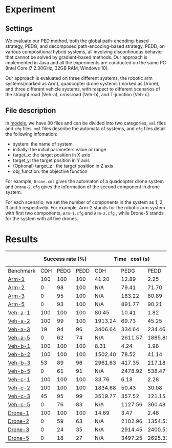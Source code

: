 # Experiment

## Settings

We evaluate our PED method, both the global path-encoding-based strategy, PEDG, and decomposed path-encoding-based strategy, PEDD, on various compositional hybrid systems, all involving discontinuous behavior that cannot be solved by gradient-based methods. Our approach is implemented in Java and all the experiments are conducted on the same PC (Intel Core i7 2.30GHz, 32GB RAM, Windows 10).

Our approach is evaluated on three different systems, the robotic arm systems(marked as Arm), quadcopter drone systems (marked as Drone), and three different vehicle systems, with respect to different scenarios of the straight road (Veh-a), crossroad (Veh-b), and T-junction (Veh-c). 

## File description
In [models](../models/models.zip), we have 30 files and can be divided into two categories, ```xml``` files and ```cfg``` files.  ```xml``` files describe the automata of systems, and ```cfg``` files detail the following infomation:

<ul>
<li>system: the name of system</li>
<li>initially: the initial parameters value or range</li>
<li>target_x: the target position in X axis</li>
<li>target_y: the target position in Y axis</li>
<li>(Optional) target_z : the target position in Z axis</li>
<li>obj_function: the objective function</li>
</ul>

For example, ```Drone.xml``` gives the automaton of a quadcopter drone system and ```Drone-2.cfg``` gives the information of the second component in drone system.

For each scenario, we set the number of components in the system as $1$, $2$, $3$ and $5$ respectively. For example, Arm-2 stands for the robotic arm system with first two components, ```Arm-1.cfg``` and ```Arm-2.cfg``` , while Drone-5 stands for the system with all five drones.

# Results

<table class="tg">
<thead>
  <tr>
    <th class="tg-9wq8">　</th>
    <th class="tg-9wq8" colspan="3">Success rate (%)</th>
    <th class="tg-9wq8" colspan="3">Time&nbsp;&nbsp;&nbsp;cost (s)</th>
    <th class="tg-c3ow" colspan="2">Memory cost (MB)</th>
    <th class="tg-9wq8" colspan="2">Simulation&nbsp;&nbsp;&nbsp;rounds</th>
    <th class="tg-9wq8" colspan="3">Optimization&nbsp;&nbsp;&nbsp;value</th>
  </tr>
</thead>
<tbody>
  <tr>
    <td class="tg-9wq8">Benchmark</td>
    <td class="tg-9wq8">CDH</td>
    <td class="tg-9wq8">PEDG </td>
    <td class="tg-9wq8">PEDD</td>
    <td class="tg-9wq8">CDH</td>
    <td class="tg-9wq8">PEDG</td>
    <td class="tg-9wq8">PEDD</td>
    <td class="tg-9wq8">PEDG</td>
    <td class="tg-9wq8">PEDD</td>
    <td class="tg-9wq8">PEDG</td>
    <td class="tg-9wq8">PEDD</td>
    <td class="tg-9wq8">CDH</td>
    <td class="tg-9wq8">PEDG</td>
    <td class="tg-9wq8">PEDD</td>
  </tr>
  <tr>
    <td class="tg-9wq8"><a href="../models/Arm-1.zip">Arm-1</td>
    <td class="tg-uzvj">100 </td>
    <td class="tg-uzvj">100 </td>
    <td class="tg-uzvj">100 </td>
    <td class="tg-9wq8">41.20 </td>
    <td class="tg-9wq8">12.89 </td>
    <td class="tg-uzvj">2.25 </td>
    <td class="tg-9wq8">371.55 </td>
    <td class="tg-uzvj">347.44 </td>
    <td class="tg-9wq8">819.53 </td>
    <td class="tg-uzvj">420.12 </td>
    <td class="tg-9wq8">-9999.1 </td>
    <td class="tg-9wq8">-9997.4 </td>
    <td class="tg-9wq8">-9996.3 </td>
  </tr>
  <tr>
    <td class="tg-9wq8"><a href="../models/Arm-2.zip">Arm-2</td>
    <td class="tg-9wq8">0 </td>
    <td class="tg-9wq8">98 </td>
    <td class="tg-uzvj">100 </td>
    <td class="tg-9wq8">N/A</td>
    <td class="tg-9wq8">79.41 </td>
    <td class="tg-uzvj">71.70 </td>
    <td class="tg-9wq8">389.64 </td>
    <td class="tg-uzvj">367.22 </td>
    <td class="tg-uzvj">15315.36 </td>
    <td class="tg-9wq8">15761.64 </td>
    <td class="tg-9wq8">N/A</td>
    <td class="tg-9wq8">-19991.2 </td>
    <td class="tg-9wq8">-19989.6 </td>
  </tr>
  <tr>
    <td class="tg-9wq8"><a href="../models/Arm-3.zip">Arm-3</td>
    <td class="tg-9wq8">0 </td>
    <td class="tg-9wq8">95 </td>
    <td class="tg-uzvj">100 </td>
    <td class="tg-9wq8">N/A</td>
    <td class="tg-9wq8">183.22 </td>
    <td class="tg-uzvj">80.89 </td>
    <td class="tg-9wq8">414.21 </td>
    <td class="tg-uzvj">396.15 </td>
    <td class="tg-9wq8">26747.39 </td>
    <td class="tg-uzvj">16392.65 </td>
    <td class="tg-9wq8">N/A</td>
    <td class="tg-9wq8">-29977.2 </td>
    <td class="tg-9wq8">-29990.9 </td>
  </tr>
  <tr>
    <td class="tg-9wq8"><a href="../models/Arm-5.zip">Arm-5</td>
    <td class="tg-9wq8">0 </td>
    <td class="tg-9wq8">93 </td>
    <td class="tg-uzvj">100 </td>
    <td class="tg-9wq8">N/A</td>
    <td class="tg-9wq8">891.77 </td>
    <td class="tg-uzvj">90.21 </td>
    <td class="tg-9wq8">679.36 </td>
    <td class="tg-uzvj">453.68 </td>
    <td class="tg-9wq8">35479.47 </td>
    <td class="tg-uzvj">19203.20 </td>
    <td class="tg-9wq8">N/A</td>
    <td class="tg-9wq8">-49985.6 </td>
    <td class="tg-9wq8">-49989.6 </td>
  </tr>
  <tr>
    <td class="tg-9wq8"><a href="../models/Veh-a-1.zip">Veh-a-1</td>
    <td class="tg-uzvj">100 </td>
    <td class="tg-uzvj">100 </td>
    <td class="tg-uzvj">100 </td>
    <td class="tg-9wq8">80.45 </td>
    <td class="tg-9wq8">10.41 </td>
    <td class="tg-uzvj">1.82 </td>
    <td class="tg-9wq8">210.29 </td>
    <td class="tg-uzvj">187.84 </td>
    <td class="tg-9wq8">271.91 </td>
    <td class="tg-uzvj">82.39 </td>
    <td class="tg-9wq8">-9995.6 </td>
    <td class="tg-9wq8">-9989.2 </td>
    <td class="tg-9wq8">-9993.7 </td>
  </tr>
  <tr>
    <td class="tg-9wq8"><a href="../models/Veh-a-2.zip">Veh-a-2</td>
    <td class="tg-uzvj">100 </td>
    <td class="tg-9wq8">99 </td>
    <td class="tg-uzvj">100 </td>
    <td class="tg-9wq8">1913.24 </td>
    <td class="tg-9wq8">69.73 </td>
    <td class="tg-uzvj">45.25 </td>
    <td class="tg-uzvj">256.91 </td>
    <td class="tg-9wq8">258.45 </td>
    <td class="tg-9wq8">2297.60 </td>
    <td class="tg-uzvj">1657.12 </td>
    <td class="tg-9wq8">-19993.5 </td>
    <td class="tg-9wq8">-19991.2 </td>
    <td class="tg-9wq8">-19995.4 </td>
  </tr>
  <tr>
    <td class="tg-9wq8"><a href="../models/Veh-a-3.zip">Veh-a-3</td>
    <td class="tg-9wq8">19 </td>
    <td class="tg-9wq8">94 </td>
    <td class="tg-uzvj">96 </td>
    <td class="tg-9wq8">3406.64 </td>
    <td class="tg-9wq8">334.64 </td>
    <td class="tg-uzvj">234.46 </td>
    <td class="tg-9wq8">268.02 </td>
    <td class="tg-uzvj">222.69 </td>
    <td class="tg-9wq8">5695.50 </td>
    <td class="tg-uzvj">2761.90 </td>
    <td class="tg-9wq8">-29985.2 </td>
    <td class="tg-9wq8">-29969.3 </td>
    <td class="tg-9wq8">-29979.5 </td>
  </tr>
  <tr>
    <td class="tg-9wq8"><a href="../models/Veh-a-5.zip">Veh-a-5</td>
    <td class="tg-9wq8">0 </td>
    <td class="tg-9wq8">62 </td>
    <td class="tg-uzvj">74 </td>
    <td class="tg-9wq8">N/A</td>
    <td class="tg-9wq8">2611.57 </td>
    <td class="tg-uzvj">1885.80 </td>
    <td class="tg-9wq8">273.65 </td>
    <td class="tg-uzvj">236.07 </td>
    <td class="tg-9wq8">11288.70 </td>
    <td class="tg-uzvj">7218.55 </td>
    <td class="tg-9wq8">N/A</td>
    <td class="tg-9wq8">-49936.5 </td>
    <td class="tg-9wq8">-49983.7 </td>
  </tr>
  <tr>
    <td class="tg-9wq8"><a href="../models/Veh-b-1.zip">Veh-b-1</td>
    <td class="tg-uzvj">100 </td>
    <td class="tg-uzvj">100 </td>
    <td class="tg-uzvj">100 </td>
    <td class="tg-9wq8">8.31 </td>
    <td class="tg-9wq8">4.24 </td>
    <td class="tg-uzvj">1.98 </td>
    <td class="tg-9wq8">210.11 </td>
    <td class="tg-uzvj">183.53 </td>
    <td class="tg-9wq8">102.38 </td>
    <td class="tg-uzvj">97.29 </td>
    <td class="tg-9wq8">-9994.2 </td>
    <td class="tg-9wq8">-9997.3 </td>
    <td class="tg-9wq8">-9995.3 </td>
  </tr>
  <tr>
    <td class="tg-9wq8"><a href="../models/Veh-b-2.zip">Veh-b-2</td>
    <td class="tg-uzvj">100 </td>
    <td class="tg-uzvj">100 </td>
    <td class="tg-uzvj">100 </td>
    <td class="tg-9wq8">1502.40 </td>
    <td class="tg-9wq8">78.52 </td>
    <td class="tg-uzvj">41.14 </td>
    <td class="tg-9wq8">249.25 </td>
    <td class="tg-uzvj">212.44 </td>
    <td class="tg-9wq8">3814.20 </td>
    <td class="tg-uzvj">1934.38 </td>
    <td class="tg-9wq8">-19999.2 </td>
    <td class="tg-9wq8">-19998.3 </td>
    <td class="tg-9wq8">-19996.8 </td>
  </tr>
  <tr>
    <td class="tg-9wq8"><a href="../models/Veh-b-3.zip">Veh-b-3</td>
    <td class="tg-9wq8">53 </td>
    <td class="tg-9wq8">89 </td>
    <td class="tg-uzvj">96 </td>
    <td class="tg-9wq8">2961.63 </td>
    <td class="tg-9wq8">417.35 </td>
    <td class="tg-uzvj">217.18 </td>
    <td class="tg-9wq8">259.43 </td>
    <td class="tg-uzvj">192.26 </td>
    <td class="tg-9wq8">8614.70 </td>
    <td class="tg-uzvj">3276.20 </td>
    <td class="tg-9wq8">-29990.8 </td>
    <td class="tg-9wq8">-29984.1 </td>
    <td class="tg-9wq8">-29981.4 </td>
  </tr>
  <tr>
    <td class="tg-9wq8"><a href="../models/Veh-b-5.zip">Veh-b-5</td>
    <td class="tg-9wq8">0 </td>
    <td class="tg-9wq8">61 </td>
    <td class="tg-uzvj">91 </td>
    <td class="tg-9wq8">N/A</td>
    <td class="tg-9wq8">2478.92 </td>
    <td class="tg-uzvj">538.47 </td>
    <td class="tg-9wq8">276.80 </td>
    <td class="tg-uzvj">210.46 </td>
    <td class="tg-9wq8">14201.40 </td>
    <td class="tg-uzvj">4010.20 </td>
    <td class="tg-9wq8">N/A</td>
    <td class="tg-9wq8">-49985.2 </td>
    <td class="tg-9wq8">-49990.4 </td>
  </tr>
  <tr>
    <td class="tg-9wq8"><a href="../models/Veh-c-1.zip">Veh-c-1</td>
    <td class="tg-uzvj">100 </td>
    <td class="tg-uzvj">100 </td>
    <td class="tg-uzvj">100 </td>
    <td class="tg-9wq8">33.76 </td>
    <td class="tg-9wq8">6.18 </td>
    <td class="tg-uzvj">2.28 </td>
    <td class="tg-9wq8">264.36 </td>
    <td class="tg-uzvj">193.21 </td>
    <td class="tg-9wq8">593.63 </td>
    <td class="tg-uzvj">128.09 </td>
    <td class="tg-9wq8">-9998.4 </td>
    <td class="tg-9wq8">-9999.4 </td>
    <td class="tg-9wq8">-9996.8 </td>
  </tr>
  <tr>
    <td class="tg-9wq8"><a href="../models/Veh-c-2.zip">Veh-c-2</td>
    <td class="tg-uzvj">100 </td>
    <td class="tg-uzvj">100 </td>
    <td class="tg-uzvj">100 </td>
    <td class="tg-9wq8">1834.68 </td>
    <td class="tg-9wq8">50.43 </td>
    <td class="tg-uzvj">30.08 </td>
    <td class="tg-9wq8">243.98 </td>
    <td class="tg-uzvj">228.95 </td>
    <td class="tg-9wq8">2189.30 </td>
    <td class="tg-uzvj">1870.00 </td>
    <td class="tg-9wq8">-19996.1 </td>
    <td class="tg-9wq8">-19992.2 </td>
    <td class="tg-9wq8">-19987.8 </td>
  </tr>
  <tr>
    <td class="tg-9wq8"><a href="../models/Veh-c-3.zip">Veh-c-3</td>
    <td class="tg-9wq8">45 </td>
    <td class="tg-9wq8">95 </td>
    <td class="tg-uzvj">99 </td>
    <td class="tg-9wq8">3519.77 </td>
    <td class="tg-9wq8">357.52 </td>
    <td class="tg-uzvj">121.15 </td>
    <td class="tg-9wq8">278.30 </td>
    <td class="tg-uzvj">235.30 </td>
    <td class="tg-9wq8">7287.00 </td>
    <td class="tg-uzvj">2715.03 </td>
    <td class="tg-9wq8">-29983.6 </td>
    <td class="tg-9wq8">-29979.1 </td>
    <td class="tg-9wq8">-29987.3 </td>
  </tr>
  <tr>
    <td class="tg-9wq8"><a href="../models/Veh-c-5.zip">Veh-c-5</td>
    <td class="tg-9wq8">0 </td>
    <td class="tg-9wq8">76 </td>
    <td class="tg-uzvj">83 </td>
    <td class="tg-9wq8">N/A</td>
    <td class="tg-9wq8">1127.56 </td>
    <td class="tg-uzvj">360.48 </td>
    <td class="tg-9wq8">321.60 </td>
    <td class="tg-uzvj">286.70 </td>
    <td class="tg-9wq8">21360.00 </td>
    <td class="tg-uzvj">8184.27 </td>
    <td class="tg-9wq8">N/A</td>
    <td class="tg-9wq8">-49991.2 </td>
    <td class="tg-9wq8">-49984.4 </td>
  </tr>
  <tr>
    <td class="tg-9wq8"><a href="../models/Drone-1.zip">Drone-1</td>
    <td class="tg-uzvj">100 </td>
    <td class="tg-uzvj">100 </td>
    <td class="tg-uzvj">100 </td>
    <td class="tg-9wq8">14.69 </td>
    <td class="tg-9wq8">3.47 </td>
    <td class="tg-uzvj">2.46 </td>
    <td class="tg-9wq8">367.87 </td>
    <td class="tg-uzvj">241.64 </td>
    <td class="tg-9wq8">593.10 </td>
    <td class="tg-uzvj">391.20 </td>
    <td class="tg-9wq8">-9988.5 </td>
    <td class="tg-9wq8">-9978.5 </td>
    <td class="tg-9wq8">-9985.9 </td>
  </tr>
  <tr>
    <td class="tg-9wq8"><a href="../models/Drone-2.zip">Drone-2</td>
    <td class="tg-9wq8">0 </td>
    <td class="tg-9wq8">59 </td>
    <td class="tg-uzvj">63 </td>
    <td class="tg-9wq8">N/A</td>
    <td class="tg-9wq8">2102.96 </td>
    <td class="tg-uzvj">1354.52 </td>
    <td class="tg-9wq8">379.33 </td>
    <td class="tg-uzvj">251.45 </td>
    <td class="tg-9wq8">8568.40 </td>
    <td class="tg-uzvj">5566.00 </td>
    <td class="tg-9wq8">N/A</td>
    <td class="tg-9wq8">-19894.4 </td>
    <td class="tg-9wq8">-19976.6 </td>
  </tr>
  <tr>
    <td class="tg-9wq8"><a href="../models/Drone-3.zip">Drone-3</td>
    <td class="tg-9wq8">0 </td>
    <td class="tg-9wq8">24 </td>
    <td class="tg-uzvj">35 </td>
    <td class="tg-9wq8">N/A</td>
    <td class="tg-9wq8">2914.45 </td>
    <td class="tg-uzvj">2400.53 </td>
    <td class="tg-9wq8">492.14 </td>
    <td class="tg-uzvj">287.73 </td>
    <td class="tg-9wq8">28293.22 </td>
    <td class="tg-uzvj">19462.34 </td>
    <td class="tg-9wq8">N/A</td>
    <td class="tg-9wq8">-29994.7 </td>
    <td class="tg-9wq8">-29985.1 </td>
  </tr>
  <tr>
    <td class="tg-9wq8"><a href="../models/Drone-5.zip">Drone-5</td>
    <td class="tg-9wq8">0 </td>
    <td class="tg-9wq8">18 </td>
    <td class="tg-uzvj">27 </td>
    <td class="tg-9wq8">N/A</td>
    <td class="tg-9wq8">3497.25 </td>
    <td class="tg-uzvj">2695.32 </td>
    <td class="tg-9wq8">653.21 </td>
    <td class="tg-uzvj">325.66 </td>
    <td class="tg-9wq8">35821.00 </td>
    <td class="tg-uzvj">23715.00 </td>
    <td class="tg-9wq8">N/A</td>
    <td class="tg-9wq8">-49892.1 </td>
    <td class="tg-9wq8">-49940.3 </td>
  </tr>
</tbody>
</table>

